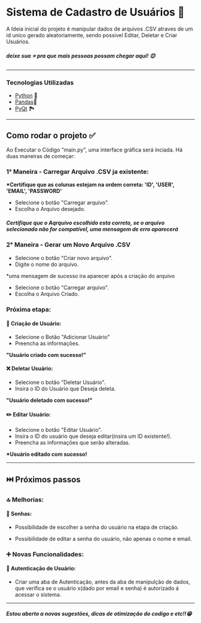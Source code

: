 # Sistema de Cadastro de Usuários 👤

A Ideia inicial do projeto é manipular dados de arquivos .CSV atraves de um id unico gerado aleatoriamente, sendo possivel Editar, Deletar e Criar Usuários.

##### deixe sua ⭐ pra que mais pessoas possam chegar aqui! 😊
____________________________________
### Tecnologias Utilizadas

* [Python](https://www.python.org) 
 🐍
* [Pandas](https://pandas.pydata.org)🐼
* [PyQt](https://wiki.python.org/moin/PyQt) 
🏞️

____________________

## Como rodar o projeto ✅

Ao Executar o Código "main.py", uma interface gráfica será inciada. Há duas maneiras de começar:

### 1° Maneira - Carregar Arquivo .CSV ja existente:

 __*Certifique que as colunas estejam na ordem correta: 'ID', 'USER', 'EMAIL', 'PASSWORD'__

- Selecione o botão "Carregar arquivo".
- Escolha o Arquivo desejado.

##### __Certifique que o Aqrquivo escolhido esta correto, se o arquivo selecionado não for compatível, uma mensagem de erro aparecerá__

### 2° Maneira - Gerar um Novo Arquivo .CSV 

- Selecione o botão "Criar novo arquivo". 
- Digite o nome do arquivo.

*uma mensagem de sucesso ira aparecer após a criação do arquivo

- Selecione o botão "Carregar arquivo".
- Escolha o Arquivo Criado.

### Próxima etapa:
#### __🪪 Criação de Usuário:__
- Selecione o Botão "Adicionar Usuário"
- Preencha as informações. 

__"Usuário criado com sucesso!"__

#### __❌ Deletar Usuário:__
- Selecione o botão "Deletar Usuário".
- Insira o ID do Usuário que Deseja deleta.

__"Usuário deletado com sucesso!"__

#### __✏️ Editar Usuário:__
- Selecione o botão "Editar Usuário".
- Insira o ID do usuário que deseja editar(insira um ID existente!).
- Preencha as informações que serão alteradas.

__*Usuário editado com sucesso!__
______________________________

## ⏭️ Próximos passos

### 🔝 Melhorias:

#### 🔑 Senhas:

- Possibilidade de escolher a senha do usuário na etapa de criação.

- Possibilidade de editar a senha do usuário, não apenas o nome e email.

### ➕ Novas Funcionalidades:

#### 👮 Autenticação de Usuário:

- Criar uma aba de Autenticação, antes da aba de manipulção de dados, que verifica se o usuário x(dado por email e senha) é autorizado á acessar o sistema.

______________________
##### *Estou aberto a novas sugestões, dicas de otimização do codigo e etc!!😁*




